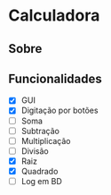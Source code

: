 # Calculadora

## Sobre

## Funcionalidades 

- [X] GUI
- [X] Digitação por botões
- [ ] Soma
- [ ] Subtração
- [ ] Multiplicação
- [ ] Divisão
- [X] Raiz
- [X] Quadrado
- [ ] Log em BD